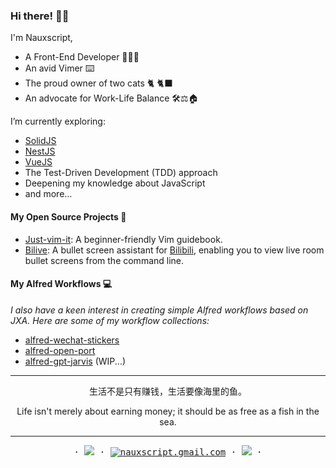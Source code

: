 ### Hi there! 👋🏻

I'm Nauxscript, 

- A Front-End Developer 👨🏻‍💻
- An avid Vimer ⌨️
- The proud owner of two cats 🐈 🐈‍⬛
- An advocate for Work-Life Balance 🛠⚖️🏠

I’m currently exploring:

- [SolidJS](https://www.solidjs.com/)
- [NestJS](https://nestjs.com/)
- [VueJS](https://vuejs.org/)
- The Test-Driven Development (TDD) approach
- Deepening my knowledge about JavaScript
- and more...

#### My Open Source Projects 🚀
- [Just-vim-it](https://github.com/nauxscript/just-vim-it): A beginner-friendly Vim guidebook.
- [Bilive](https://github.com/nauxscript/bilive): A bullet screen assistant for [Bilibili](https://www.bilibili.com/), enabling you to view live room bullet screens from the command line.

#### My Alfred Workflows 💻

*I also have a keen interest in creating simple Alfred workflows based on JXA. Here are some of my workflow collections:*

- [alfred-wechat-stickers](https://github.com/nauxscript/alfred-wechat-stickers)
- [alfred-open-port](https://github.com/nauxscript/alfred-open-port)
- [alfred-gpt-jarvis](https://github.com/nauxscript/alfred-gpt-jarvis) (WIP...)

---


<p align="center">生活不是只有赚钱，生活要像海里的鱼。 </p>

<p align="center">Life isn't merely about earning money; it should be as free as a fish in the sea.</p>


---

<p align="center">
  <samp>
    ·
    <a target="_blank" href="http://blog.nauxscript.com"><img src="https://img.shields.io/badge/Blog-white?logo=Astro&style=flat" /></a>
    ·
    <a href="mailto:nauxscript.gmail.com"><img src="https://img.shields.io/badge/email-yellow?logo=Gmail&style=flat" alt="nauxscript.gmail.com" /></a>
    ·
    <a target="_blank" href="https://twitter.com/nauxscript"><img src="https://img.shields.io/twitter/url?style=social&url=https%3A%2F%2Ftwitter.com%2Fnauxscript" /></a>
    ·
  </samp>
</p>
